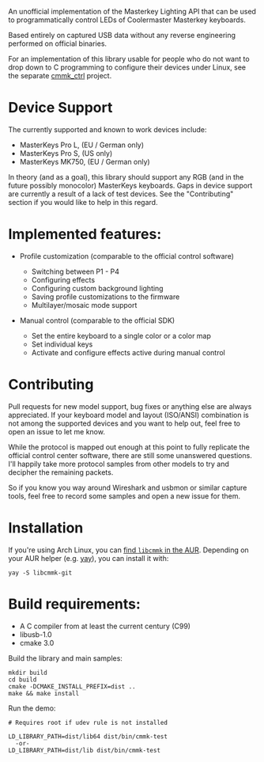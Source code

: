 An unofficial implementation of the Masterkey Lighting API that can be used
to programmatically control LEDs of Coolermaster Masterkey keyboards.

Based entirely on captured USB data without any reverse engineering performed
on official binaries.

For an implementation of this library usable for people who do not want to drop down to C programming
to configure their devices under Linux, see the separate [cmmk_ctrl](https://github.com/chmod222/cmmk_ctrl)
project.

# Device Support
The currently supported and known to work devices include:

 * MasterKeys Pro L, (EU / German only)
 * MasterKeys Pro S, (US only)
 * MasterKeys MK750, (EU / German only)

In theory (and as a goal), this library should support any RGB (and in the future possibly monocolor)
MasterKeys keyboards. Gaps in device support are currently a result of a lack of test devices. See
the "Contributing" section if you would like to help in this regard.

# Implemented features:
  - Profile customization (comparable to the official control software)
    * Switching between P1 - P4
    * Configuring effects
    * Configuring custom background lighting
    * Saving profile customizations to the firmware
    * Multilayer/mosaic mode support

  - Manual control (comparable to the official SDK)
    * Set the entire keyboard to a single color or a color map
    * Set individual keys
    * Activate and configure effects active during manual control

# Contributing
Pull requests for new model support, bug fixes or anything else are always appreciated. If your
keyboard model and layout (ISO/ANSI) combination is not among the supported devices and you want
to help out, feel free to open an issue to let me know.

While the protocol is mapped out enough at this point to fully replicate the official control
center software, there are still some unanswered questions. I'll happily take more protocol samples
from other models to try and decipher the remaining packets.

So if you know you way around Wireshark and usbmon or similar capture tools, feel free to record 
some samples and open a new issue for them.

# Installation
If you're using Arch Linux, you can [find `libcmmk` in the
AUR](https://aur.archlinux.org/packages/libcmmk-git/). Depending on your AUR helper (e.g.
[yay](https://github.com/Jguer/yay)), you can install it with:

```
yay -S libcmmk-git
```

# Build requirements:
  - A C compiler from at least the current century (C99)
  - libusb-1.0
  - cmake 3.0

Build the library and main samples:
```
mkdir build
cd build
cmake -DCMAKE_INSTALL_PREFIX=dist ..
make && make install
```

Run the demo:
```
# Requires root if udev rule is not installed

LD_LIBRARY_PATH=dist/lib64 dist/bin/cmmk-test
  -or-
LD_LIBRARY_PATH=dist/lib dist/bin/cmmk-test
```
